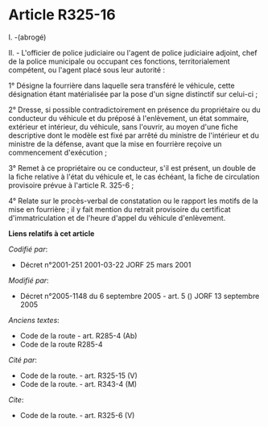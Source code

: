 # Article R325-16

I. -(abrogé)

II. -  L'officier de police judiciaire ou l'agent de police judiciaire adjoint, chef de la police municipale ou occupant ces
fonctions, territorialement compétent, ou l'agent placé sous leur autorité :

1° Désigne la fourrière dans laquelle sera transféré le véhicule, cette désignation étant matérialisée par la pose d'un signe
distinctif sur celui-ci ;

2° Dresse, si possible contradictoirement en présence du propriétaire ou du conducteur du véhicule et du préposé à
l'enlèvement, un état sommaire, extérieur et intérieur, du véhicule, sans l'ouvrir, au moyen d'une fiche descriptive dont le
modèle est fixé par arrêté du ministre de l'intérieur et du ministre de la défense, avant que la mise en fourrière reçoive un
commencement d'exécution ;

3° Remet à ce propriétaire ou ce conducteur, s'il est présent, un double de la fiche relative à l'état du véhicule et, le cas
échéant, la fiche de circulation provisoire prévue à l'article R. 325-6 ;

4° Relate sur le procès-verbal de constatation ou le rapport les motifs de la mise en fourrière ; il y fait mention du
retrait provisoire du certificat d'immatriculation et de l'heure d'appel du véhicule d'enlèvement.

**Liens relatifs à cet article**

_Codifié par_:

  - Décret n°2001-251 2001-03-22 JORF 25 mars 2001

_Modifié par_:

  - Décret n°2005-1148 du 6 septembre 2005 - art. 5 () JORF 13 septembre 2005

_Anciens textes_:

  - Code de la route - art. R285-4 (Ab)
  - Code de la route R285-4

_Cité par_:

  - Code de la route. - art. R325-15 (V)
  - Code de la route. - art. R343-4 (M)

_Cite_:

  - Code de la route. - art. R325-6 (V)
